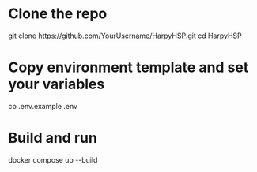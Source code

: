 # Clone the repo
git clone https://github.com/YourUsername/HarpyHSP.git
cd HarpyHSP

# Copy environment template and set your variables
cp .env.example .env

# Build and run
docker compose up --build
